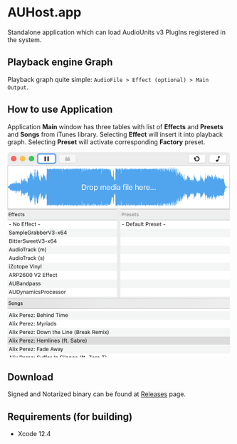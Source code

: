 # AUHost.app

Standalone application which can load AudioUnits v3 PlugIns registered in the system.

## Playback engine Graph

Playback graph quite simple: `AudioFile > Effect (optional) > Main Output`.

## How to use Application

Application **Main** window has three tables with list of **Effects** and **Presets** and **Songs** from iTunes library.
Selecting **Effect** will insert it into playback graph.
Selecting **Preset** will activate corresponding **Factory** preset.

<img src="https://raw.githubusercontent.com/vgorloff/AUHost/master/Media/Screenshot-MainWindow.png" height="460" alt="Screenshot: MainWindow">

## Download

Signed and Notarized binary can be found at [Releases](https://github.com/vgorloff/AUHost/releases/latest) page.

## Requirements (for building)

- Xcode 12.4
